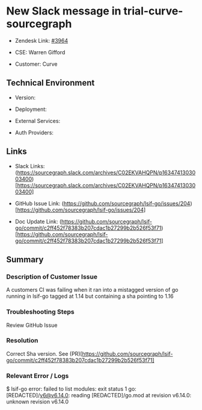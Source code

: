 

# New Slack message in trial-curve-sourcegraph <!-- Ticket Title  Hint: include keywords to make it searchable -->



- Zendesk Link: [#3964](https://sourcegraph.zendesk.com/agent/tickets/3964)

- CSE: Warren Gifford

- Customer: Curve <!-- Redact if this contains personally identifying information -->


<!-- Data populated from integration, speak to Ben Gordon or Michael Bali if not working -->

<!-- During Internal team trial, fill missing data manually (we are waiting for all data to sync) -->



## Technical Environment

- Version: ​

- Deployment:

- External Services:

- Auth Providers:





## Links
<!-- Data for CSE manual entry -->
- Slack Links: (https://sourcegraph.slack.com/archives/C02EKVAHQPN/p1634741303003400)[https://sourcegraph.slack.com/archives/C02EKVAHQPN/p1634741303003400]

- GitHub Issue Link: (https://github.com/sourcegraph/lsif-go/issues/204)[https://github.com/sourcegraph/lsif-go/issues/204]

- Doc Update Link: (https://github.com/sourcegraph/lsif-go/commit/c2ff452f78383b207cdac1b27299b2b526f53f71)[https://github.com/sourcegraph/lsif-go/commit/c2ff452f78383b207cdac1b27299b2b526f53f71]



## Summary

### Description of Customer Issue

A customers CI was failing when it ran into a mistagged version of go running in lsif-go tagged at 1.14 but containing a sha pointing to 1.16



### Troubleshooting Steps
Review GitHub Issue



### Resolution
Correct Sha version. See (PR)[https://github.com/sourcegraph/lsif-go/commit/c2ff452f78383b207cdac1b27299b2b526f53f71]



### Relevant Error / Logs

$ lsif-go
error: failed to list modules: exit status 1
go: [REDACTED]/v6@v6.14.0: reading [REDACTED]/go.mod at revision v6.14.0: unknown revision v6.14.0




<!-- Once complete, upload a copy to https://github.com/sourcegraph/support-tools-internal/tree/main/resolved-tickets as a .md file -->
<!-- Name the file 3964.md -->

